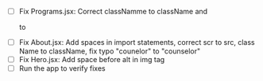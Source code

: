 - [ ] Fix Programs.jsx: Correct classNamme to className and <P> to <p>
- [ ] Fix About.jsx: Add spaces in import statements, correct scr to src, class Name to className, fix typo "counelor" to "counselor"
- [ ] Fix Hero.jsx: Add space before alt in img tag
- [ ] Run the app to verify fixes
